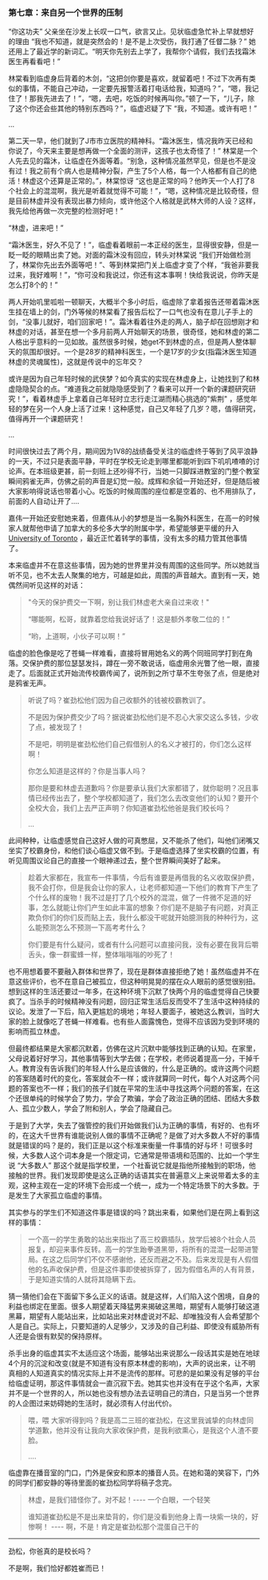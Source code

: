 ### 第七章：来自另一个世界的压制

“你这功夫” 父亲坐在沙发上长叹一口气，欲言又止。见状临虚急忙补上早就想好的理由 “我也不知道，就是突然会的！是不是上次受伤，我打通了任督二脉？” 她还用上了最近学的新词汇。“明天你先别去上学了，我帮你个请假，我们去找霜沐医生再看看吧！”

林棠看到临虚身后背着的木剑，“这把剑你要是喜欢，就留着吧！不过下次再有类似的事情，不能自己冲动，一定要先报警活着打电话给我，知道吗？”，“嗯，我记住了！那我先进去了！”，“嗯，去吧，吃饭的时候再叫你。”顿了一下，“儿子，除了这个你还会些其他的特别东西吗？”，临虚迟疑了下 “我，不知道。或许有吧！”

...

第二天一早，他们就到了J市市立医院的精神科。“霜沐医生，情况我昨天已经和你说了，今天来主要是想再做一个全面的测评，这孩子也太奇怪了！” 林棠是一个人先去见的霜沐，让临虚在外面等着。“别急，这种情况虽然罕见，但是也不是没有过！我之前有个病人也是精神分裂，产生了5个人格，每一个人格都有自己的绝活！林虚这个还算是正常的。”，林棠惊讶 “这也是正常的吗？他昨天一个人打了8个社会上的混混啊，我光是听着就觉得不可能！”，“嗯，这种情况是比较奇怪，但是目前林虚并没有表现出暴力倾向，或许他这个人格就是武林大师的人设？这样，我先给他再做一次完整的检测好吧！”

“林虚，进来吧！”

“霜沐医生，好久不见了！”，临虚看着眼前一本正经的医生，显得很安静，但是一眨一眨的眼睛出卖了她。对面的霜沐没有回应，转头对林棠说 “我们开始做检测了，林棠你先出去外面等吧！”、等到林棠把门关上临虚才变了个样，“我爸非要我过来，我好难啊！”，“你可没和我说过，你还有这本事啊！快给我说说，你昨天是怎么打8个的！”

两人开始叽里呱啦一顿聊天，大概半个多小时后，临虚除了拿着报告还带着霜沐医生挂在墙上的剑，门外等候的林棠看了报告后松了一口气也没有在意儿子手上的剑，“没事儿就好，咱们回家吧！”。霜沐看着往外走的两人，脑子却在回想刚才和林虚的对话，甚至在想一个多月前两人开始聊天的场景，很奇怪，她和林虚的第二人格出乎意料的一见如故。虽然很多时候，她get不到林虚的点，但是两人整体聊天的氛围却很好。一个是28岁的精神科医生，一个是17岁的少女(指霜沐医生知道林虚的灵魂属性)，这就是传说中的忘年交？

或许是因为自己年轻时候的武侠梦？如今真实的实现在林虚身上，让她找到了和林虚隐隐契合的点。“难道我之前就隐隐感受到了？看来可以开一个新的课题研究研究！”，看着林虚手上拿着自己年轻时立志行走江湖而精心挑选的"紫荆" ，感觉年轻的梦在另一个人身上活了过来！这种感觉，自己又年轻了几岁？嗯，值得研究，值得再开一个课题研究！

...

时间很快过去了两个月，期间因为1V8的战绩备受关注的临虚终于等到了风平浪静的一天，不过只是表面平静，平时在学校无论走到哪里都能听到四下叽叽喳喳的讨论声。在本班级更甚，前一刻班上还吵得不行，当她一只脚踩进教室的门整个教室瞬间鸦雀无声，仿佛之前的声音是幻觉一般。成辉和余钺一开始还好，但是随后被大家影响得说话也带着小心。吃饭的时候周围的座位都是空着的、也不用排队了，前面的人自动让开了....

嘉伟一开始还安慰她来着，但嘉伟从小的梦想是当一名胸外科医生，在高一的时候家人就帮他申请了加拿大的多伦多大学的附属中学，希望能够更平缓的升入[University of Toronto](https://www.utoronto.ca/) ，最近正忙着转学的事情，没有太多的精力管其他事情了。

本来临虚并不在意这些事情，因为她的世界里并没有周围的这些同学。所以她就当听不见，也不太去人聚集的地方，可越是如此，周围的声音越大。直到有一天，她偶然间听见这样的对话：

> "今天的保护费交一下啊，别让我们林虚老大亲自过来收！"
>
> “哪能啊，松哥，就靠着您给我说好话了！这是额外孝敬二位的！”
>
> “哟，上道啊，小伙子可以啊！”

临虚的脸色像是吃了苍蝇一样难看，直接将冒用她名义的两个同班同学打到在角落。交保护费的那位瑟瑟发抖，蹲在一旁不敢说话，临虚用余光瞥了他一眼，直接走了。后面就正式开始流传校霸传闻了，说所到之所寸草不生夸张了点，但是绝对是鸦雀无声。

> 听说了吗？崔劲松他们因为自己收额外的钱被校霸教训了。
>
> 不是因为保护费交少了吗？据说崔劲松他们是不忍心大家交这么多钱，少收了点，被发现了！
>
> 不是吧，明明是崔劲松他们自己假借别人的名义才被打的，你们怎么这样啊！
>
> 你怎么知道是这样的？你是当事人吗？
>
> 那你是要和林虚去道歉吗？你是要承认我们大家都错了，就你聪明？况且事情已经传出去了，整个学校都知道了，我们怎么去改变他们的认知？要开个全校大会，我们上去严正声明？你知道崔劲松他爸是我们校长吗？
>
> ...

此间种种，让临虚感觉自己这好人做的可真憋屈，又不能杀了他们，叫他们闭嘴又坐实了校霸身份，和他们谈心临虚又做不到。于是临虚选择了坐实校霸的位置，有听见周围议论自己的直接一个眼神递过去，整个世界瞬间美好了起来。

>  趁着大家都在，我宣布一件事情，今后有谁要是再借我的名义收取保护费，我不会打你，但是我会让你的家人，让老师都知道一下他们的教育下产生了个什么样的废物！我不过是打了几个校外的混混，做了一件微不足道的好事，怎么就能让你们产生如此丰富的想象？你们是不是脑子有问题，对真正欺负你们的你们反而贴上去，我什么都没干呢就开始臆测我的种种行为，这么能预测怎么不预测一下高考考什么？
>
> 你们要是有什么疑问，或者有什么问题可以直接问我，没有必要在我背后嚼舌头，像一群蜜蜂一样，整体嗡嗡嗡的吵死了！

也不用想着要不要融入群体和世界了，现在是群体直接拒绝了她！虽然临虚并不在意这些评价，也不在意自己被孤立，但这种明晃晃的摆在众人眼前的感觉很别扭。想到这样的生活还要过一年多，在这种环境下沉默了快两个月的临虚觉得自己快要疯了。当杀手的时候精神没有问题，回归正常生活后反而受不了生活中这种持续的议论。发泄了一下后，陷入更尴尬的境地；年轻人要面子，被她这么教训，当时大家的脸上就像吃了苍蝇一样难看。也有些人面露愧色，觉得不应该因为受到环境的影响而孤立林虚。

但最终都结果是大家都沉默着，仿佛在这片沉默中能够找到正确的认知。在家里，父母说着好好学习，其他事情等到大学去做；在学校，老师说着提高一分，干掉千人。教育没有告诉我们的年轻人什么是应该做的，什么是正确的。或许这两个问题的答案随着时代的变化，答案就会不一样；或许就算同一时代，每个人对这两个问题的答案也不一样；我们的孩子们就在平常的生活中寻找这两个问题的答案，在这个还很单纯的时候学会了势力，学会了欺骗，学会了政治正确的团结、团结大多数人、孤立少数人，学会了附和别人，学会了隐藏自己。

于是到了大学，失去了强管控的我们开始做我们认为正确的事情，有好的、也有坏的，在这大千世界有谁能说别人做的事情不正确呢？是做了对大多数人不好的事情就是错误的吗？是的，我们正是以这个标准来衡量一件事情的好与坏！可很多时候，大多数人这个词本身是一个限定词，它通常是带语境和范围的、比如一个学生说 “大多数人” 那这个就是指学校里，一个社畜说它就是指他所接触到的职场，他接触的世界。我们发现即使是这么正确的话语其实在普遍意义上来说带着太多的主观，这种主观在一定的环境下会形成一个统一，成为一个特定场景下的大多数。于是发生了大家孤立临虚的事情。

其实参与的学生们不知道这件事是错误的吗？跳出来看，如果他们是在网上看到这样的事情：

> 一个高一的学生勇敢的站出来指出了高三校霸插队，放学后被8个社会人员报复，却迎来事件反转。高一的学生跆拳道黑带，将所有的混混一起带进警局。在这之后同学们不仅不感谢他，还反而避之不及。后来发现是有人假借他的名声收保护费，但是这件事即使被拆穿了，因为假借名声的人有背景，于是知道实情的人就将其隐瞒下去。

猜一猜他们会在下面留下多么正义的话语。就是这样，人们陷入这个困境，自身的利益也绑定在里面。很多人期望着天降猛男来揭破这黑暗，期望有人能够打破这道黑幕，期望有人能站出来，比如站出来对林虚说对不起、却唯独没有人会希望那个人是自己。实际上，只要知道的人足够少，又涉及的自己利益、即使没有威胁所有人还是会很有默契的保持原样。

杀手出身的临虚其实不太适应这个场面，能够站出来说那么一段话其实是她在地球4个月的沉淀和改变(就是不知道有没有原本林虚的影响)，大声的说出来，让不明真相的人知道真实的情况实际上并不是流传的那样。可悲的是如果没有足够的平台给临虚证明，那这件事情就会一直沉寂下去。她其实也并没有在乎这个名声，大家并不是一个世界的人，所以她也没有想办法去证明自己的清白，只是当另一个世界的人企图过来妨碍她的生活时，就必须有人付出代价。

>喂，喂 大家听得到吗？我是高二三班的崔劲松，在这里我诚挚的向林虚同学道歉，他并没有让我向大家收保护费，是我利欲熏心，是我这个人渣不要脸。
>
>....

临虚靠在播音室的门口，门外是保安和原本的播音人员。在她和蔼的笑容下，门外的同学们都安静的等待里面的崔劲松同学将稿子念完。

>林虚，是我们错怪你了。对不起！---- 一个白眼，一个轻笑
>
>谁知道崔劲松是不是出来垫背的，你们是没看到他身上青一块紫一块的，好惨啊！ ---- 啊，不是！肯定是崔劲松那个混蛋自己干的

---

劲松，你爸真的是校长吗？

不是啊，我们恰好都姓崔而已！

